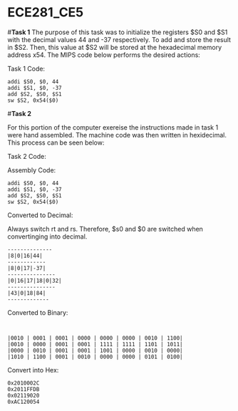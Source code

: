 ECE281_CE5
==========


#**Task 1**
The purpose of this task was to initialize the registers $S0 and $S1 with the decimal values 44 and -37 respectively.  To add and store the result in $S2.  Then, this value at $S2 will be stored at the hexadecimal memory address x54.  The MIPS code below performs the desired actions: 


Task 1 Code: 
```
addi $S0, $0, 44
addi $S1, $0, -37
add $S2, $S0, $S1
sw $S2, 0x54($0)
```



#**Task 2** 

For this portion of the computer exereise the instructions made in task 1 were hand assembled.  The machine code was then written in hexidecimal.  This process can be seen below: 

Task 2 Code:

Assembly Code:
```
addi $S0, $0, 44
addi $S1, $0, -37
add $S2, $S0, $S1
sw $S2, 0x54($0)
```


Converted to Decimal:

Always switch rt and rs.  Therefore, $s0 and $0 are switched when convertinging into decimal.  
```
--------------
|8|0|16|44|
------------
|8|0|17|-37|
---------------
|0|16|17|18|0|32|
---------------
|43|0|18|84|
-------------
```



Converted to Binary:

```


|0010 | 0001 | 0001 | 0000 | 0000 | 0000 | 0010 | 1100|
|0010 | 0000 | 0001 | 0001 | 1111 | 1111 | 1101 | 1011|
|0000 | 0010 | 0001 | 0001 | 1001 | 0000 | 0010 | 0000|
|1010 | 1100 | 0001 | 0010 | 0000 | 0000 | 0101 | 0100|
```


Convert into Hex: 

```
0x2010002C
0x2011FFDB
0x02119020
0xAC120054
```


